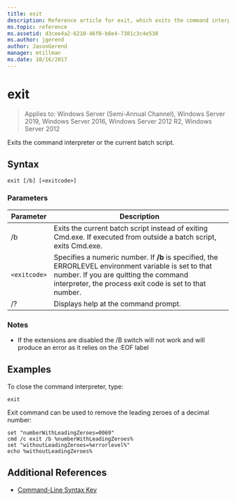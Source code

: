 ```yaml
---
title: exit
description: Reference article for exit, which exits the command interpreter.
ms.topic: reference
ms.assetid: d3cee4a2-6210-46f0-b8e4-7381c3c4e530
ms.author: jgerend
author: JasonGerend
manager: mtillman
ms.date: 10/16/2017
---
```


# exit

> Applies to: Windows Server (Semi-Annual Channel), Windows Server 2019, Windows Server 2016, Windows Server 2012 R2, Windows Server 2012

Exits the command interpreter or the current batch script.

## Syntax

```
exit [/b] [<exitcode>]
```

### Parameters

| Parameter | Description |
| --------- | ----------- |
| /b | Exits the current batch script instead of exiting Cmd.exe. If executed from outside a batch script, exits Cmd.exe. |
| `<exitcode>` | Specifies a numeric number. If **/b** is specified, the ERRORLEVEL environment variable is set to that number. If you are quitting the command interpreter, the process exit code is set to that number. |
| /? | Displays help at the command prompt. |

### Notes

- If the extensions are disabled the /B switch will not work and will produce an error as it relies on the :EOF label

## Examples

To close the command interpreter, type:

```
exit
```

Exit command can be used to remove the leading zeroes of a decimal number:

```
set "numberWithLeadingZeroes=0069"
cmd /c exit /b %numberWithLeadingZeroes%
set "withoutLeadingZeroes=%errorlevel%"
echo %withoutLeadingZeroes%
```


## Additional References

- [Command-Line Syntax Key](command-line-syntax-key.md)
